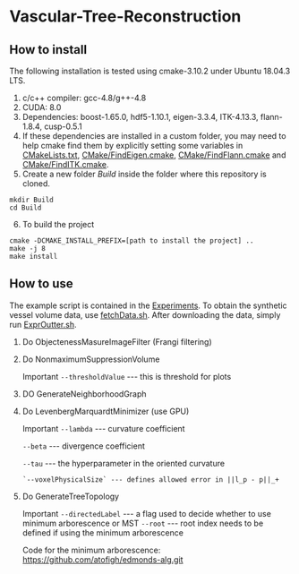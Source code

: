 
# Vascular-Tree-Reconstruction

## How to install
The following installation is tested using cmake-3.10.2 under Ubuntu 18.04.3 LTS.
1. c/c++ compiler: gcc-4.8/g++-4.8
2. CUDA: 8.0
3. Dependencies: boost-1.65.0, hdf5-1.10.1, eigen-3.3.4, ITK-4.13.3, flann-1.8.4, cusp-0.5.1
4. If these dependencies are installed in a custom folder, you may need to help cmake find them by explicitly setting some variables in [CMakeLists.txt](CMakeLists.txt), [CMake/FindEigen.cmake](CMake/FindEigen.cmake), [CMake/FindFlann.cmake](CMake/FindFlann.cmake) and [CMake/FindITK.cmake](CMake/FindITK.cmake).
5. Create a new folder *Build* inside the folder where this repository is cloned.
```
mkdir Build
cd Build
```
6. To build the project
```
cmake -DCMAKE_INSTALL_PREFIX=[path to install the project] ..
make -j 8
make install
```

## How to use 
The example script is contained in the [Experiments](Experiments). To obtain the synthetic vessel volume data, use [fetchData.sh](Experiments/fetchData.sh). After downloading the data, simply run [ExprOutter.sh](Experiments/ExprOutter.sh).

 1. Do ObjectenessMasureImageFilter (Frangi filtering)
 
 2. Do NonmaximumSuppressionVolume
  
    Important `--thresholdValue` --- this is threshold for plots
	
 3. DO GenerateNeighborhoodGraph
  
 4. Do LevenbergMarquardtMinimizer (use GPU)
  
    Important `--lambda` --- curvature coefficient
	
	`--beta` --- divergence coefficient
	
	`--tau` --- the hyperparameter in the oriented curvature
    
        `--voxelPhysicalSize` --- defines allowed error in ||l_p - p||_+
 
 5. Do GenerateTreeTopology
  
    Important `--directedLabel`  --- a flag used to decide whether to use minimum arborescence or MST
         `--root` --- root index needs to be defined if using the minimum arborescence
	
	Code for the minimum arborescence: https://github.com/atofigh/edmonds-alg.git
